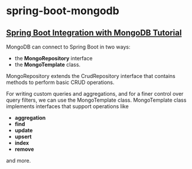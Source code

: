 # spring-boot-mongodb

## [Spring Boot Integration with MongoDB Tutorial](https://www.mongodb.com/compatibility/spring-boot)

MongoDB can connect to Spring Boot in two ways:
- the **MongoRepository** interface
- the **MongoTemplate** class. 

MongoRepository extends the CrudRepository interface that contains methods to perform basic CRUD operations. 

For writing custom queries and aggregations, and for a finer control over query filters, 
we can use the MongoTemplate class. MongoTemplate class implements interfaces that support operations like 

- **aggregation**
- **find** 
- **update**
- **upsert**
- **index**
- **remove**

and more.